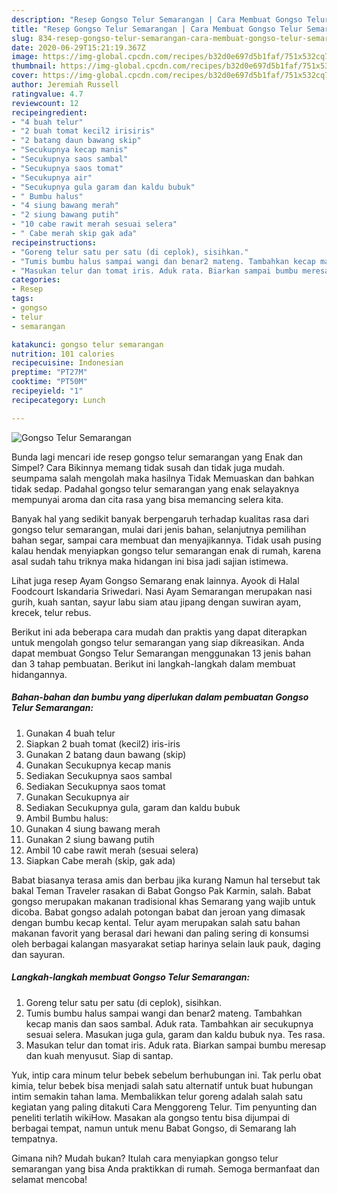 ```yaml
---
description: "Resep Gongso Telur Semarangan | Cara Membuat Gongso Telur Semarangan Yang Bikin Ngiler"
title: "Resep Gongso Telur Semarangan | Cara Membuat Gongso Telur Semarangan Yang Bikin Ngiler"
slug: 834-resep-gongso-telur-semarangan-cara-membuat-gongso-telur-semarangan-yang-bikin-ngiler
date: 2020-06-29T15:21:19.367Z
image: https://img-global.cpcdn.com/recipes/b32d0e697d5b1faf/751x532cq70/gongso-telur-semarangan-foto-resep-utama.jpg
thumbnail: https://img-global.cpcdn.com/recipes/b32d0e697d5b1faf/751x532cq70/gongso-telur-semarangan-foto-resep-utama.jpg
cover: https://img-global.cpcdn.com/recipes/b32d0e697d5b1faf/751x532cq70/gongso-telur-semarangan-foto-resep-utama.jpg
author: Jeremiah Russell
ratingvalue: 4.7
reviewcount: 12
recipeingredient:
- "4 buah telur"
- "2 buah tomat kecil2 irisiris"
- "2 batang daun bawang skip"
- "Secukupnya kecap manis"
- "Secukupnya saos sambal"
- "Secukupnya saos tomat"
- "Secukupnya air"
- "Secukupnya gula garam dan kaldu bubuk"
- " Bumbu halus"
- "4 siung bawang merah"
- "2 siung bawang putih"
- "10 cabe rawit merah sesuai selera"
- " Cabe merah skip gak ada"
recipeinstructions:
- "Goreng telur satu per satu (di ceplok), sisihkan."
- "Tumis bumbu halus sampai wangi dan benar2 mateng. Tambahkan kecap manis dan saos sambal. Aduk rata. Tambahkan air secukupnya sesuai selera. Masukan juga gula, garam dan kaldu bubuk nya. Tes rasa."
- "Masukan telur dan tomat iris. Aduk rata. Biarkan sampai bumbu meresap dan kuah menyusut. Siap di santap."
categories:
- Resep
tags:
- gongso
- telur
- semarangan

katakunci: gongso telur semarangan 
nutrition: 101 calories
recipecuisine: Indonesian
preptime: "PT27M"
cooktime: "PT50M"
recipeyield: "1"
recipecategory: Lunch

---
```



![Gongso Telur Semarangan](https://img-global.cpcdn.com/recipes/b32d0e697d5b1faf/751x532cq70/gongso-telur-semarangan-foto-resep-utama.jpg)

Bunda lagi mencari ide resep gongso telur semarangan yang Enak dan Simpel? Cara Bikinnya memang tidak susah dan tidak juga mudah. seumpama salah mengolah maka hasilnya Tidak Memuaskan dan bahkan tidak sedap. Padahal gongso telur semarangan yang enak selayaknya mempunyai aroma dan cita rasa yang bisa memancing selera kita.

Banyak hal yang sedikit banyak berpengaruh terhadap kualitas rasa dari gongso telur semarangan, mulai dari jenis bahan, selanjutnya pemilihan bahan segar, sampai cara membuat dan menyajikannya. Tidak usah pusing kalau hendak menyiapkan gongso telur semarangan enak di rumah, karena asal sudah tahu triknya maka hidangan ini bisa jadi sajian istimewa.

Lihat juga resep Ayam Gongso Semarang enak lainnya. Ayook di Halal Foodcourt Iskandaria Sriwedari. Nasi Ayam Semarangan merupakan nasi gurih, kuah santan, sayur labu siam atau jipang dengan suwiran ayam, krecek, telur rebus.


Berikut ini ada beberapa cara mudah dan praktis yang dapat diterapkan untuk mengolah gongso telur semarangan yang siap dikreasikan. Anda dapat membuat Gongso Telur Semarangan menggunakan 13 jenis bahan dan 3 tahap pembuatan. Berikut ini langkah-langkah dalam membuat hidangannya.

<!--inarticleads1-->

##### Bahan-bahan dan bumbu yang diperlukan dalam pembuatan Gongso Telur Semarangan:

1. Gunakan 4 buah telur
1. Siapkan 2 buah tomat (kecil2) iris-iris
1. Gunakan 2 batang daun bawang (skip)
1. Gunakan Secukupnya kecap manis
1. Sediakan Secukupnya saos sambal
1. Sediakan Secukupnya saos tomat
1. Gunakan Secukupnya air
1. Sediakan Secukupnya gula, garam dan kaldu bubuk
1. Ambil  Bumbu halus:
1. Gunakan 4 siung bawang merah
1. Gunakan 2 siung bawang putih
1. Ambil 10 cabe rawit merah (sesuai selera)
1. Siapkan  Cabe merah (skip, gak ada)


Babat biasanya terasa amis dan berbau jika kurang Namun hal tersebut tak bakal Teman Traveler rasakan di Babat Gongso Pak Karmin, salah. Babat gongso merupakan makanan tradisional khas Semarang yang wajib untuk dicoba. Babat gongso adalah potongan babat dan jeroan yang dimasak dengan bumbu kecap kental. Telur ayam merupakan salah satu bahan makanan favorit yang berasal dari hewani dan paling sering di konsumsi oleh berbagai kalangan masyarakat setiap harinya selain lauk pauk, daging dan sayuran. 

<!--inarticleads2-->

##### Langkah-langkah membuat Gongso Telur Semarangan:

1. Goreng telur satu per satu (di ceplok), sisihkan.
1. Tumis bumbu halus sampai wangi dan benar2 mateng. Tambahkan kecap manis dan saos sambal. Aduk rata. Tambahkan air secukupnya sesuai selera. Masukan juga gula, garam dan kaldu bubuk nya. Tes rasa.
1. Masukan telur dan tomat iris. Aduk rata. Biarkan sampai bumbu meresap dan kuah menyusut. Siap di santap.


Yuk, intip cara minum telur bebek sebelum berhubungan ini. Tak perlu obat kimia, telur bebek bisa menjadi salah satu alternatif untuk buat hubungan intim semakin tahan lama. Membalikkan telur goreng adalah salah satu kegiatan yang paling ditakuti Cara Menggoreng Telur. Tim penyunting dan peneliti terlatih wikiHow. Masakan ala gongso tentu bisa dijumpai di berbagai tempat, namun untuk menu Babat Gongso, di Semarang lah tempatnya. 

Gimana nih? Mudah bukan? Itulah cara menyiapkan gongso telur semarangan yang bisa Anda praktikkan di rumah. Semoga bermanfaat dan selamat mencoba!
